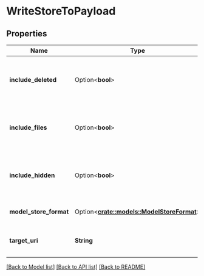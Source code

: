 # WriteStoreToPayload

## Properties

Name | Type | Description | Notes
------------ | ------------- | ------------- | -------------
**include_deleted** | Option<**bool**> | Include file contents for deleted datasets (if include_files is True). | [optional][default to false]
**include_files** | Option<**bool**> | include materialized files in export when available | [optional][default to true]
**include_hidden** | Option<**bool**> | Include file contents for hidden datasets (if include_files is True). | [optional][default to false]
**model_store_format** | Option<[**crate::models::ModelStoreFormat**](ModelStoreFormat.md)> | format of model store to export | [optional]
**target_uri** | **String** | Galaxy Files URI to write mode store content to. | 

[[Back to Model list]](../README.md#documentation-for-models) [[Back to API list]](../README.md#documentation-for-api-endpoints) [[Back to README]](../README.md)


